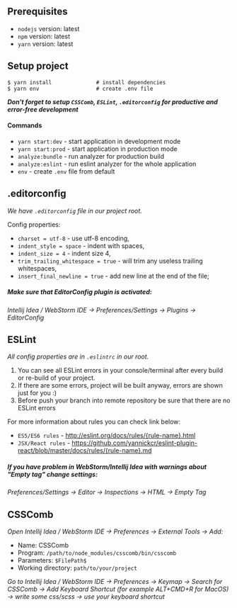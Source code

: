## Prerequisites

- `nodejs` version: latest
- `npm` version: latest
- `yarn` version: latest

## Setup project

```shell
$ yarn install              # install dependencies 
$ yarn env                  # create .env file
```

**_Don't forget to setup `CSSComb`, `ESLint`, `.editorconfig` for productive and error-free development_**

#### Commands
- `yarn start:dev` - start application in development mode
- `yarn start:prod` - start application in production mode
- `analyze:bundle` - run analyzer for production build
- `analyze:eslint` - run eslint analyzer for the whole application
- `env` - create `.env` file from default

## .editorconfig

_We have `.editorconfig` file in our project root._

Config properties:

- `charset = utf-8` - use utf-8 encoding,
- `indent_style = space` - indent with spaces,
- `indent_size = 4` - indent size 4,
- `trim_trailing_whitespace = true` - will trim any useless trailing whitespaces,
- `insert_final_newline = true` - add new line at the end of the file;

##### Make sure that EditorConfig plugin is activated:
_Intellij Idea / WebStorm IDE -> Preferences/Settings -> Plugins -> EditorConfig_

## ESLint

_All config properties are in `.eslintrc` in our root._

1. You can see all ESLint errors in your console/terminal after every build or re-build of your project.
2. If there are some errors, project will be built anyway, errors are shown just for you :)
3. Before push your branch into remote repository be sure that there are no ESLint errors

For more information about rules you can check link below:

- `ES5/ES6 rules` - http://eslint.org/docs/rules/{rule-name}.html
- `JSX/React rules` - https://github.com/yannickcr/eslint-plugin-react/blob/master/docs/rules/{rule-name}.md


##### If you have problem in WebStorm/Intellij Idea with warnings about "Empty tag" change settings:
_Preferences/Settings -> Editor -> Inspections -> HTML -> Empty Tag_

## CSSComb

_Open Intellij Idea / WebStorm IDE -> Preferences -> External Tools -> Add:_

- Name: CSSComb
- Program: `/path/to/node_modules/csscomb/bin/csscomb`
- Parameters: `$FilePath$`
- Working directory: `path/to/your/project`

_Go to Intellij Idea / WebStorm IDE -> Preferences -> Keymap -> Search for CSSComb -> Add Keyboard Shortcut (for example ALT+CMD+R for MacOS) -> write some css/scss -> use your keyboard shortcut_

